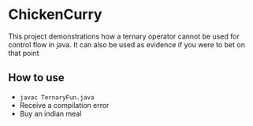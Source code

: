 # ChickenCurry
This project demonstrations how a ternary operator cannot be used for control flow in java. 
It can also be used as evidence if you were to bet on that point

## How to use
- `javac TernaryFun.java`
- Receive a compilation error
- Buy an indian meal 
